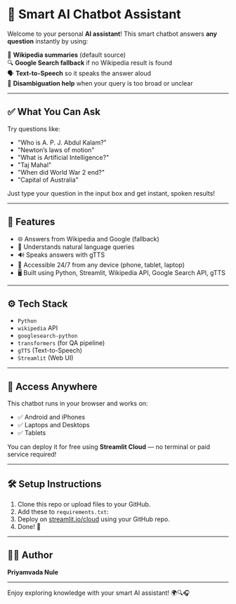 # 🤖 Smart AI Chatbot Assistant

Welcome to your personal **AI assistant**! This smart chatbot answers **any question** instantly by using:

📘 **Wikipedia summaries** (default source)  
🔍 **Google Search fallback** if no Wikipedia result is found  
🗣️ **Text-to-Speech** so it speaks the answer aloud  
🤔 **Disambiguation help** when your query is too broad or unclear  

---

## ✅ What You Can Ask

Try questions like:

- "Who is A. P. J. Abdul Kalam?"
- "Newton’s laws of motion"
- "What is Artificial Intelligence?"
- "Taj Mahal"
- "When did World War 2 end?"
- "Capital of Australia"

Just type your question in the input box and get instant, spoken results!

---

## 🚀 Features

- 🌐 Answers from Wikipedia and Google (fallback)
- 🧠 Understands natural language queries
- 🔊 Speaks answers with gTTS
- 📱 Accessible 24/7 from any device (phone, tablet, laptop)
- 🖥️ Built using Python, Streamlit, Wikipedia API, Google Search API, gTTS

---

## ⚙️ Tech Stack

- `Python`
- `wikipedia` API
- `googlesearch-python`
- `transformers` (for QA pipeline)
- `gTTS` (Text-to-Speech)
- `Streamlit` (Web UI)

---

## 📱 Access Anywhere

This chatbot runs in your browser and works on:

- ✅ Android and iPhones
- ✅ Laptops and Desktops
- ✅ Tablets

You can deploy it for free using **Streamlit Cloud** — no terminal or paid service required!

---

## 🛠️ Setup Instructions

1. Clone this repo or upload files to your GitHub.
2. Add these to `requirements.txt`:
3. Deploy on [streamlit.io/cloud](https://streamlit.io/cloud) using your GitHub repo.
4. Done! 🎉

---

## 👨‍💻 Author

**Priyamvada Nule**  

---

Enjoy exploring knowledge with your smart AI assistant! 🌍🔍🎧
